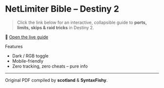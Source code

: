 # NetLimiter Bible – Destiny 2

> Click the link below for an interactive, collapsible guide to **ports, limits, skips & raid tricks** in Destiny 2.

🔗 [Open the live guide](https://A2009ToyotaPrius.github.io/netlimiter-bible/)

Features  
- Dark / RGB toggle  
- Mobile-friendly  
- Zero tracking, zero cheats – pure info

---
Original PDF compiled by **scotland** & **SyntaxFishy**.
